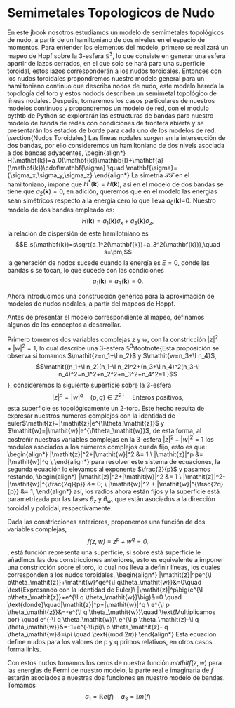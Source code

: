 # Semimetales Topologicos de Nudo
En este jbook nosotros estudiamos un modelo de semimetales topológicos de nudo, a partir de un hamiltoniano de dos niveles en el espacio de momentos. Para entender los elementos del modelo, primero se realizará un mapeo de Hopf sobre la 3-esfera $\mathbb{S}^3$, lo que consiste en generar una esfera apartir de lazos cerrados, en el que solo se hará para una superficie toroidal, estos lazos corresponderán a los nudos toroidales. Entonces con los nudos toroidales propondremos nuestro modelo general para un hamiltoniano continuo que describa nodos de nudo, este modelo hereda la topología del toro y estos nodods describen un semimetal topológico de líneas nodales. Después, tomaremos los casos particulares de nuestros modelos continuos y propondremos un modelo de red, con el modulo pythtb de Python se explorarán las estructuras de bandas para nuestro modelo de banda de redes con condiciones de frontera abierta y se presentarán los estados de borde para cada uno de los modelos de red.
\section{Nudos Toroidales}
Las líneas nodales surgen en la intersección de dos bandas, por ello consideremos un hamiltoniano de dos nivels asociada a dos bandas adyacentes,
\begin{align*}
H(\mathbf{k})=a_0(\mathbf{k})\mathbb{I}+\mathbf{a}(\mathbf{k})\cdot\mathbf{\sigma} \quad \mathbf{\sigma}={\sigma_x,\sigma_y,\sigma_z}
\end{align*}
La simetría $\mathcal{PT}$ en el hamiltoniano, impone que $H^*(\mathbf{k})=H(\mathbf{k})$, así en el modelo de dos bandas se tiene que $a_2(\mathbf{k})=0$, en adición, queremos que en el modelo las energías sean simétricos respecto a la energía cero lo que lleva $a_0(\mathbf{k})$=0. Nuestro modelo de dos bandas empleado es: $$H(\mathbf{k})=a_1(\mathbf{k})\sigma_x+a_3(\mathbf{k})\sigma_z,$$ la relación de dispersión de este hamilotniano es $$E_s(\mathbf{k})=s\sqrt{a_1^2(\mathbf{k})+a_3^2(\mathbf{k})},\quad s=\pm,$$ la generación de nodos sucede cuando la energía es $E=0$, donde las bandas s se tocan, lo que sucede con las condiciones $$a_1(\mathbf{k})=a_3(\mathbf{k})=0.$$

Ahora introducimos una construcción genérica para la aproximación de modelos de nudos nodales, a partir del mapeos de Hoppf.

Antes de presentar el modelo correspondiente al mapeo, definamos algunos de los conceptos a desarrollar.

Primero tomemos dos variables complejas $\mathit{z}$ y $\mathit{w}$, con la constricción $|\mathit{z}|^2+|\mathit{w}|^2=1$, lo cual describe una 3-esfera $\mathbb{S}^3$\footnote{Esta proposición se observa si tomamos $\mathit{z=n_1+\I n_2}$ y $\mathit{w=n_3+\I n_4}$, $$\mathit{(n_1+\I n_2)(n_1-\I n_2)^2+(n_3+\I n_4)^2(n_3-\I n_4)^2=n_1^2+n_2^2+n_3^2+n_4^2=1.}$$}, consideremos la siguiente superficie sobre la 3-esfera $$|\mathit{z}|^p=|\mathit{w}|^q\quad (p,q)\in\mathbb{Z}^{2+} \quad \text{Enteros positivos,}$$ esta superficie es topológicamente un 2-toro. Este hecho resulta de expresar nuestros numeros complejos con la identidad de euler$\mathit{z}=|\mathit{z}|e^{\I\theta_\mathit{z}}$ y $\mathit{w}=|\mathit{w}|e^{\I\theta_\mathit{w}}$, de esta forma, al costreñir nuestras variables complejas en la 3-esfera $|\mathit{z}|^2+|\mathit{w}|^2=1$ los modulos asociados a los números complejos queda fijo, esto es que:
\begin{align*}
   |\mathit{z}|^2+|\mathit{w}|^2 &= 1  \\
   |\mathit{z}|^p &= |\mathit{w}|^q \\
\end{align*}
para resolver este sistema de ecuaciones, la segunda ecuación lo elevamos al exponente $\frac{2}{p}$ y pasamos restando,
\begin{align*}
  |\mathit{z}|^2+|\mathit{w}|^2 &= 1 \\
  |\mathit{z}|^2-|\mathit{w}|^{\frac{2q}{p}} &= 0; \\
  |\mathit{w}|^2 + |\mathit{w}|^{\frac{2q}{p}} &= 1;
\end{align*}
 así, los radios ahora están fijos y la superficie está parametrizada por las fases $\theta_\mathit{z}$ y $\theta_\mathit{w}$, que están asociados a la dirección toroidal y poloidal, respectivamente.

Dada las constricciones anteriores, proponemos una función de dos variables  complejas,$$\mathit{f(z,w)\equiv z^p+w^q=0,}$$, está función representa una superficie, si sobre está superficie le añadimos las dos constricciones anteriores, esto es equivalente a imponer una constricción sobre el toro, lo cual nos lleva a definir líneas, los cuales corresponden a los nudos toroidales, 
\begin{align*}
	|\mathit{z}|^pe^{\I p\theta_\mathit{z}}+\mathit{w}^qe^{\I q\theta_\mathit{w}}&=0\quad \text{Expresando con la identidad de Euler}\\
|\mathit{z}|^p\big(e^{\I p\theta_\mathit{z}}+e^{\I q \theta_\mathit{w}}\big)&=0 \quad \text{donde}\quad|\mathit{z}|^p=|\mathit{w}|^q \\
e^{\I p \theta_\mathit{z}}&=-e^{\I q \theta_\mathit{w}}\quad \text{Multiplicamos por} \quad e^{-\I q \theta_\mathit{w}}\\
e^{\I p \theta_\mathit{z}-\I q \theta_\mathit{w}}&=-1=e^{-\I\pi}\\
 p \theta_\mathit{z}- q \theta_\mathit{w}&=\pi \quad \text{(mod $2\pi$)}
\end{align*}
Esta ecuacion define nudos para los valores de p y q primos relativos, en otros casos forma links.

Con estos nudos tomamos los ceros de nuestra función $mathit{f(z,w)}$ para las energías de Fermi de nuestro modelo, la parte real e imaginaria de $\mathit{f}$ estarán asociados a nuestras dos funciones en nuestro modelo de bandas. Tomamos
$$a_1=\mathbb{R}e(f) \quad a_3=\mathbb{I}m(f)$$
